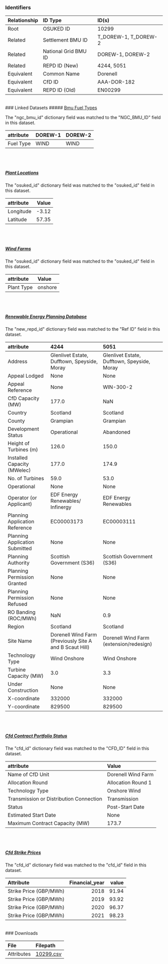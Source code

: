### Identifiers

| Relationship   | ID Type              | ID(s)                |
|:---------------|:---------------------|:---------------------|
| Root           | OSUKED ID            | 10299                |
| Related        | Settlement BMU ID    | T_DOREW-1, T_DOREW-2 |
| Related        | National Grid BMU ID | DOREW-1, DOREW-2     |
| Related        | REPD ID (New)        | 4244, 5051           |
| Equivalent     | Common Name          | Dorenell             |
| Equivalent     | CfD ID               | AAA-DOR-182          |
| Equivalent     | REPD ID (Old)        | EN00299              |

<br>
### Linked Datasets
##### <a href="https://raw.githubusercontent.com/OSUKED/Dictionary-Datasets/main/datasets/bmu-fuel-types/datapackage.json">Bmu Fuel Types</a>



The "ngc_bmu_id" dictionary field was matched to the "NGC_BMU_ID" field in this dataset.

| attribute   | DOREW-1   | DOREW-2   |
|:------------|:----------|:----------|
| Fuel Type   | WIND      | WIND      |

<br><br>
##### <a href="https://raw.githubusercontent.com/OSUKED/Dictionary-Datasets/main/datasets/plant-locations/datapackage.json">Plant Locations</a>



The "osuked_id" dictionary field was matched to the "osuked_id" field in this dataset.

| attribute   |   Value |
|:------------|--------:|
| Longitude   |   -3.12 |
| Latitude    |   57.35 |

<br><br>
##### <a href="https://raw.githubusercontent.com/OSUKED/Dictionary-Datasets/main/datasets/wind-farms/datapackage.json">Wind Farms</a>



The "osuked_id" dictionary field was matched to the "osuked_id" field in this dataset.

| attribute   | Value   |
|:------------|:--------|
| Plant Type  | onshore |

<br><br>
##### <a href="https://raw.githubusercontent.com/OSUKED/Dictionary-Datasets/main/datasets/renewable-energy-planning-database/datapackage.json">Renewable Energy Planning Database</a>



The "new_repd_id" dictionary field was matched to the "Ref ID" field in this dataset.

| attribute                      | 4244                                                    | 5051                                         |
|:-------------------------------|:--------------------------------------------------------|:---------------------------------------------|
| Address                        | Glenlivet Estate, Dufftown, Speyside,  Moray            | Glenlivet Estate, Dufftown, Speyside,  Moray |
| Appeal Lodged                  | None                                                    | None                                         |
| Appeal Reference               | None                                                    | WIN-300-2                                    |
| CfD Capacity (MW)              | 177.0                                                   | NaN                                          |
| Country                        | Scotland                                                | Scotland                                     |
| County                         | Grampian                                                | Grampian                                     |
| Development Status             | Operational                                             | Abandoned                                    |
| Height of Turbines (m)         | 126.0                                                   | 150.0                                        |
| Installed Capacity (MWelec)    | 177.0                                                   | 174.9                                        |
| No. of Turbines                | 59.0                                                    | 53.0                                         |
| Operational                    | None                                                    | None                                         |
| Operator (or Applicant)        | EDF Energy Renewables/ Infinergy                        | EDF Energy Renewables                        |
| Planning Application Reference | EC00003173                                              | EC00003111                                   |
| Planning Application Submitted | None                                                    | None                                         |
| Planning Authority             | Scottish Government (S36)                               | Scottish Government (S36)                    |
| Planning Permission Granted    | None                                                    | None                                         |
| Planning Permission Refused    | None                                                    | None                                         |
| RO Banding (ROC/MWh)           | NaN                                                     | 0.9                                          |
| Region                         | Scotland                                                | Scotland                                     |
| Site Name                      | Dorenell Wind Farm (Previously Site A and B Scaut Hill) | Dorenell Wind Farm (extension/redesign)      |
| Technology Type                | Wind Onshore                                            | Wind Onshore                                 |
| Turbine Capacity (MW)          | 3.0                                                     | 3.3                                          |
| Under Construction             | None                                                    | None                                         |
| X-coordinate                   | 332000                                                  | 332000                                       |
| Y-coordinate                   | 829500                                                  | 829500                                       |

<br><br>
##### <a href="https://raw.githubusercontent.com/OSUKED/Dictionary-Datasets/main/datasets/cfd-contract-portfolio-status/datapackage.json">Cfd Contract Portfolio Status</a>



The "cfd_id" dictionary field was matched to the "CFD_ID" field in this dataset.

| attribute                               | Value              |
|:----------------------------------------|:-------------------|
| Name of CfD Unit                        | Dorenell Wind Farm |
| Allocation Round                        | Allocation Round 1 |
| Technology Type                         | Onshore Wind       |
| Transmission or Distribution Connection | Transmission       |
| Status                                  | Post-Start Date    |
| Estimated Start Date                    | None               |
| Maximum Contract Capacity (MW)          | 173.7              |

<br><br>
##### <a href="https://raw.githubusercontent.com/OSUKED/Dictionary-Datasets/main/datasets/cfd-strike-prices/datapackage.json">Cfd Strike Prices</a>



The "cfd_id" dictionary field was matched to the "cfd_id" field in this dataset.

| Attribute              |   Financial_year |   value |
|:-----------------------|-----------------:|--------:|
| Strike Price (GBP/MWh) |             2018 |   91.94 |
| Strike Price (GBP/MWh) |             2019 |   93.92 |
| Strike Price (GBP/MWh) |             2020 |   96.37 |
| Strike Price (GBP/MWh) |             2021 |   98.23 |


<br>
### Downloads


| File       | Filepath                                                                              |
|:-----------|:--------------------------------------------------------------------------------------|
| Attributes | [10299.csv](https://osuked.github.io/Power-Station-Dictionary/object_attrs/10299.csv) |
